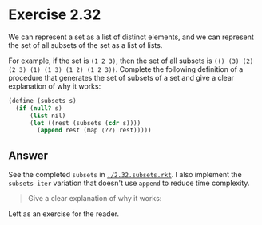 # Exercise 2.32

We can represent a set as a list of distinct elements, and we can represent the
set of all subsets of the set as a list of lists.

For example, if the set is `(1 2 3)`, then the set of all subsets is
`(() (3) (2) (2 3) (1) (1 3) (1 2) (1 2 3))`. Complete the following definition
of a procedure that generates the set of subsets of a set and give a clear
explanation of why it works:

```scheme
(define (subsets s)
  (if (null? s)
      (list nil)
      (let ((rest (subsets (cdr s))))
        (append rest (map ⟨??⟩ rest)))))
```

## Answer

See the completed `subsets` in [`./2.32.subsets.rkt`](./2.32.subsets.rkt). I
also implement the `subsets-iter` variation that doesn't use `append` to reduce
time complexity.

> Give a clear explanation of why it works:

Left as an exercise for the reader.
